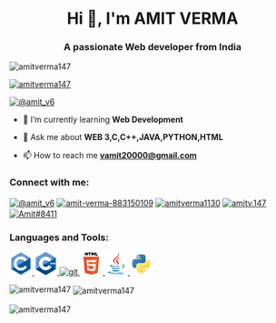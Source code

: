 <h1 align="center">Hi 👋, I'm AMIT VERMA</h1>
<h3 align="center">A passionate Web developer from India</h3>
<a href="[![An image of @amitverma147's Holopin badges, which is a link to view their full Holopin profile](https://holopin.me/amitverma147)](https://holopin.io/@amitverma147)
    "></a>

<p align="left"> <img src="https://komarev.com/ghpvc/?username=amitverma147&label=Profile%20views&color=0e75b6&style=flat" alt="amitverma147" /> </p>

<p align="left"> <a href="https://github.com/ryo-ma/github-profile-trophy"><img src="https://github-profile-trophy.vercel.app/?username=amitverma147" alt="amitverma147" /></a> </p>

<p align="left"> <a href="https://twitter.com/@amit_v6" target="blank"><img src="https://img.shields.io/twitter/follow/@amit_v6?logo=twitter&style=for-the-badge" alt="@amit_v6" /></a> </p>

- 🌱 I’m currently learning **Web Development**

- 💬 Ask me about **WEB 3,C,C++,JAVA,PYTHON,HTML**

- 📫 How to reach me **vamit20000@gmail.com**

<h3 align="left">Connect with me:</h3>
<p align="left">
<a href="https://twitter.com/@amit_v6" target="blank"><img align="center" src="https://raw.githubusercontent.com/rahuldkjain/github-profile-readme-generator/master/src/images/icons/Social/twitter.svg" alt="@amit_v6" height="30" width="40" /></a>
<a href="https://linkedin.com/in/amit-verma-883150109" target="blank"><img align="center" src="https://raw.githubusercontent.com/rahuldkjain/github-profile-readme-generator/master/src/images/icons/Social/linked-in-alt.svg" alt="amit-verma-883150109" height="30" width="40" /></a>
<a href="https://kaggle.com/amitverma1130" target="blank"><img align="center" src="https://raw.githubusercontent.com/rahuldkjain/github-profile-readme-generator/master/src/images/icons/Social/kaggle.svg" alt="amitverma1130" height="30" width="40" /></a>
<a href="https://instagram.com/amitv.147" target="blank"><img align="center" src="https://raw.githubusercontent.com/rahuldkjain/github-profile-readme-generator/master/src/images/icons/Social/instagram.svg" alt="amitv.147" height="30" width="40" /></a>
<a href="https://discord.gg/Amit#8411" target="blank"><img align="center" src="https://raw.githubusercontent.com/rahuldkjain/github-profile-readme-generator/master/src/images/icons/Social/discord.svg" alt="Amit#8411" height="30" width="40" /></a>
</p>

<h3 align="left">Languages and Tools:</h3>
<p align="left"> <a href="https://www.cprogramming.com/" target="_blank" rel="noreferrer"> <img src="https://raw.githubusercontent.com/devicons/devicon/master/icons/c/c-original.svg" alt="c" width="40" height="40"/> </a> <a href="https://www.w3schools.com/cpp/" target="_blank" rel="noreferrer"> <img src="https://raw.githubusercontent.com/devicons/devicon/master/icons/cplusplus/cplusplus-original.svg" alt="cplusplus" width="40" height="40"/> </a> <a href="https://git-scm.com/" target="_blank" rel="noreferrer"> <img src="https://www.vectorlogo.zone/logos/git-scm/git-scm-icon.svg" alt="git" width="40" height="40"/> </a> <a href="https://www.w3.org/html/" target="_blank" rel="noreferrer"> <img src="https://raw.githubusercontent.com/devicons/devicon/master/icons/html5/html5-original-wordmark.svg" alt="html5" width="40" height="40"/> </a> <a href="https://www.java.com" target="_blank" rel="noreferrer"> <img src="https://raw.githubusercontent.com/devicons/devicon/master/icons/java/java-original.svg" alt="java" width="40" height="40"/> </a> <a href="https://www.python.org" target="_blank" rel="noreferrer"> <img src="https://raw.githubusercontent.com/devicons/devicon/master/icons/python/python-original.svg" alt="python" width="40" height="40"/> </a> </p>

<p><img align="left" src="https://github-readme-stats.vercel.app/api/top-langs?username=amitverma147&show_icons=true&locale=en&layout=compact" alt="amitverma147" /></p>

<p>&nbsp;<img align="center" src="https://github-readme-stats.vercel.app/api?username=amitverma147&show_icons=true&locale=en" alt="amitverma147" /></p>

<p><img align="center" src="https://github-readme-streak-stats.herokuapp.com/?user=amitverma147&" alt="amitverma147" /></p>

